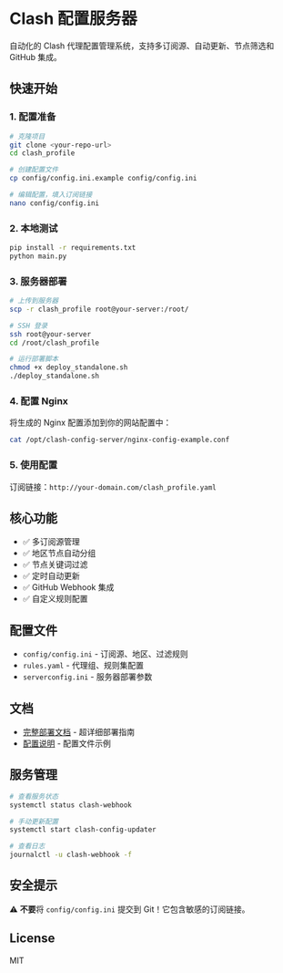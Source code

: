 # Clash 配置服务器

自动化的 Clash 代理配置管理系统，支持多订阅源、自动更新、节点筛选和 GitHub 集成。

## 快速开始

### 1. 配置准备

```bash
# 克隆项目
git clone <your-repo-url>
cd clash_profile

# 创建配置文件
cp config/config.ini.example config/config.ini

# 编辑配置，填入订阅链接
nano config/config.ini
```

### 2. 本地测试

```bash
pip install -r requirements.txt
python main.py
```

### 3. 服务器部署

```bash
# 上传到服务器
scp -r clash_profile root@your-server:/root/

# SSH 登录
ssh root@your-server
cd /root/clash_profile

# 运行部署脚本
chmod +x deploy_standalone.sh
./deploy_standalone.sh
```

### 4. 配置 Nginx

将生成的 Nginx 配置添加到你的网站配置中：

```bash
cat /opt/clash-config-server/nginx-config-example.conf
```

### 5. 使用配置

订阅链接：`http://your-domain.com/clash_profile.yaml`

## 核心功能

- ✅ 多订阅源管理
- ✅ 地区节点自动分组
- ✅ 节点关键词过滤
- ✅ 定时自动更新
- ✅ GitHub Webhook 集成
- ✅ 自定义规则配置

## 配置文件

- `config/config.ini` - 订阅源、地区、过滤规则
- `rules.yaml` - 代理组、规则集配置
- `serverconfig.ini` - 服务器部署参数

## 文档

- [完整部署文档](DEPLOY.md) - 超详细部署指南
- [配置说明](config/config.ini.example) - 配置文件示例

## 服务管理

```bash
# 查看服务状态
systemctl status clash-webhook

# 手动更新配置
systemctl start clash-config-updater

# 查看日志
journalctl -u clash-webhook -f
```

## 安全提示

⚠️ **不要**将 `config/config.ini` 提交到 Git！它包含敏感的订阅链接。

## License

MIT

